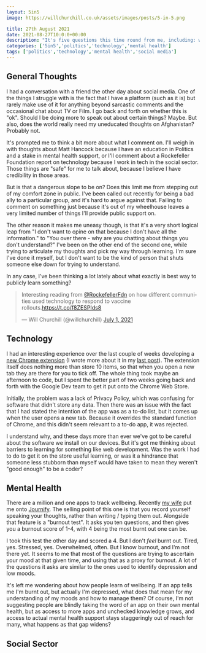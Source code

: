 ```yaml
---
layout: 5in5
image: https://willchurchill.co.uk/assets/images/posts/5-in-5.png

title: 27th August 2021
date: 2021-08-27T10:0:0+00:00
description: "It's five questions this time round from me, including: what makes a 'good' coder, what happens if you can't differentiate burnout from depression, and "
categories: ['5in5','politics','technology','mental health']
tags: ['politics','technology','mental health','social media']
---
```


## <i class="fas fa-comment"></i> General Thoughts
I had a conversation with a friend the other day about social media. One of the things I struggle with is the fact that I have a platform (such as it is) but rarely make use of it for anything beyond sarcastic comments and the occasional chat about TV or Film. I go back and forth on whether this is "ok". Should I be doing more to speak out about certain things? Maybe. But also, does the world really need my uneducated thoughts on Afghanistan? Probably not.

It's prompted me to think a bit more about what I comment on. I'll weigh in with thoughts about Matt Hancock because I have an education in Politics and a stake in mental health support, or I'll comment about a Rockefeller Foundation report on technology because I work in tech in the social sector. Those things are "safe" for me to talk about, because I believe I have credibility in those areas.

But is that a dangerous slope to be on? Does this limit me from stepping out of my comfort zone in public. I've been called out recently for being a bad ally to a particular group, and it's hard to argue against that. Failing to comment on something just because it's out of my wheelhouse leaves a very limited number of things I'll provide public support on.

The other reason it makes me uneasy though, is that it's a very short logical leap from "I don't want to opine on that because I don't have all the information." to "You over there - why are you chatting about things you don't understand?" I've been on the other end of the second one, while trying to articulate my thoughts and pick my way through learning. I'm sure I've done it myself, but I don't want to be the kind of person that shuts someone else down for trying to understand.

In any case, I've been thinking a lot lately about what exactly is best way to publicly learn something?

<blockquote class="twitter-tweet"><p lang="en" dir="ltr">Interesting reading from <a href="https://twitter.com/RockefellerFdn?ref_src=twsrc%5Etfw">@RockefellerFdn</a> on how different communities used technology to respond to vaccine rollouts.<a href="https://t.co/f8ZESPIds8">https://t.co/f8ZESPIds8</a></p>&mdash; Will Churchill (@willchurchill) <a href="https://twitter.com/willchurchill/status/1410523866439507975?ref_src=twsrc%5Etfw">July 1, 2021</a></blockquote> <script async src="https://platform.twitter.com/widgets.js" charset="utf-8"></script>

## <i class="fas fa-microchip"></i> Technology
I had an interesting experience over the last couple of weeks developing a [new Chrome extension](https://chrome.google.com/webstore/detail/4321-todo-extension/mmophiodbcfhifbdaklpfjdfiadgobpo) (I wrote more about it in my [last post](https://willchurchill.co.uk/musings/my-new-todo-lists/)). The extension itself does nothing more than store 10 items, so that when you open a new tab they are there for you to tick off. The whole thing took maybe an afternoon to code, but I spent the better part of two weeks going back and forth with the Google Dev team to get it put onto the Chrome Web Store.

Initially, the problem was a lack of Privacy Policy, which was confusing for software that didn't store any data. Then there was an issue with the fact that I had stated the intention of the app was as a to-do list, but it comes up when the user opens a new tab. Because it overrides the standard function of Chrome, and this didn't seem relevant to a to-do app, it was rejected.

I understand why, and these days more than ever we've got to be careful about the software we install on our devices. But it's got me thinking about barriers to learning for something like web development. Was the work I had to do to get it on the store useful learning, or was it a hindrance that someone less stubborn than myself would have taken to mean they weren't "good enough" to be a coder?

## <i class="fas fa-heart"></i> Mental Health
There are a million and one apps to track wellbeing. Recently [my wife](https://ishitaranjan.co.uk) put me onto [Journify](https://journify.co/). The selling point of this one is that you record yourself speaking your thoughts, rather than writing / typing them out. Alongside that feature is a "burnout test". It asks you ten questions, and then gives you a burnout score of 1-4, with 4 being the most burnt out one can be.

I took this test the other day and scored a 4. But I don't *feel* burnt out. Tired, yes. Stressed, yes. Overwhelmed, often. But I know burnout, and I'm not there yet. It seems to me that most of the questions are trying to ascertain your mood at that given time, and using that as a proxy for burnout. A lot of the questions it asks are similar to the ones used to identify depression and low moods.

It's left me wondering about how people learn of wellbeing. If an app tells me I'm burnt out, but actually I'm depressed, what does that mean for my understanding of my moods and how to manage them? Of course, I'm not suggesting people are blindly taking the word of an app on their own mental health, but as access to more apps and unchecked knowledge grows, and access to actual mental health support stays staggeringly out of reach for many, what happens as that gap widens?

## <i class="fas fa-hands-helping"></i> Social Sector


